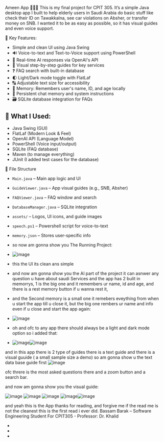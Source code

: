 Ameen App 🧕🇸🇦
This is my final project for CPIT 305. It’s a simple Java desktop app I built to help elderly users in Saudi Arabia do basic stuff like check their ID on Tawakkalna, see car violations on Absher, or transfer money on SNB. I wanted it to be as easy as possible, so it has visual guides and even voice support.


🎯 Key Features:
- Simple and clean UI using Java Swing
- 🔊 Voice-to-text  and Text-to-Voice support using PowerShell
- 💬 Real-time AI responses via OpenAI's API
- 📖 Visual step-by-step guides for key services
- ❓ FAQ search with built-in database
- 🌓 Light/Dark mode toggle with FlatLaf
- 🔠 Adjustable text size for accessibility
- 💾 Memory: Remembers user's name, ID, and age locally
- 🧠 Persistent chat memory and system instructions
- 🗃️ SQLite database integration for FAQs

## 🧪 What I Used:
- Java Swing (GUI)
- FlatLaf (Modern Look & Feel)
- OpenAI API (Language Model)
- PowerShell (Voice input/output)
- SQLite (FAQ database)
- Maven (to manage everything)
- JUnit (I added test cases for the database)


📁 File Structure

- `Main.java` – Main app logic and UI
- `GuideViewer.java` – App visual guides (e.g., SNB, Absher)
- `FAQViewer.java` – FAQ window and search
- `DatabaseManager.java` – SQLite integration
- `assets/` – Logos, UI icons, and guide images
- `speech.ps1` – Powershell script for voice-to-text
- `memory.json` – Stores user-specific info

- so now am gonna show you The Running Project:
- ![image](https://github.com/user-attachments/assets/149652bf-7060-4f60-bf92-2183d91876be)
- this the UI its clean ans simple

- and now am gonna show you the AI part of the project it can asnwer any question u have about saudi Services and the app has 2 bulit in memorrys, 1 is the big one and it remembers ur name, id and age, and there is a rest memory button  if u wanna rest it,
- and the Second memory is a small one it remebers eveything from when u start the app till u close it, but the big one rembers ur name and info even if u close and start the app again:
- ![image](https://github.com/user-attachments/assets/6dabc568-d4d0-487e-bb2c-7a891e606bd5)

- oh and ofc to any app there should always be a light and dark mode option so i added that:
- ![image](https://github.com/user-attachments/assets/e084f935-323a-45a9-8f9e-5a0701908a79)![image](https://github.com/user-attachments/assets/cb69e7c5-510d-4468-b771-26dfda833f3b)


and in this app there is 2 type of guides there is a text guide and there is a visual guuide ( a small sample size a demo)
so am gonna show u the text data base guide first
![image](https://github.com/user-attachments/assets/fe9a3cfe-0bbe-4d0c-b3d1-65f504ea93c0)

ofc threre is the most asked questions there and a zoom button and a search bar.



and now am gonna show you the visual guide:

![image](https://github.com/user-attachments/assets/b5c3b529-1540-4610-8265-d250de6af194)
![image](https://github.com/user-attachments/assets/1a137ad5-aaff-42f4-a9f8-2a7ab47b1a05)
![image](https://github.com/user-attachments/assets/3b3a427e-e7ee-4936-90cb-935e1d905482)
![image](https://github.com/user-attachments/assets/d87187ca-f983-48ac-901b-52afa278f24b)![image](https://github.com/user-attachments/assets/1b35bc78-b0f6-4b71-b5d2-14b7e1dc28f3)





and yeah this is the App thanks for reading, and forgive me if the read me is not the cleanest this is the first read i ever did.
Bassam Barak – Software Engineering Student 
For CPIT305 - Professor: Dr. Khalid








- 

- 
- 
